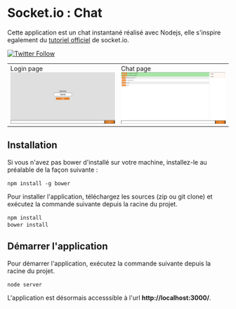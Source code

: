 # Socket.io : Chat

Cette application est un chat instantané réalisé avec Nodejs, elle s'inspire egalement du [tutoriel officiel](http://socket.io/get-started/chat/) de socket.io.

[![Twitter Follow](https://img.shields.io/twitter/follow/gabriel_theCode.svg?style=social)](https://twitter.com/gabriel_theCode) 

<table><tr>
<td width="25%">
Login page
<img src="https://github.com/gabriel-TheCode/socket.io-chat/blob/master/public/chat-login.PNG" alt="Login">
</td>
<td width="25%">
Chat page
<img src="https://github.com/gabriel-TheCode/socket.io-chat/blob/master/public/chat.PNG" alt="Chat page">
</td>
</tr></table>


## Installation

Si vous n'avez pas bower d'installé sur votre machine, installez-le au préalable de la façon suivante :
```
npm install -g bower
```

Pour installer l'application, téléchargez les sources (zip ou git clone) et exécutez la commande suivante depuis la racine du projet.
```
npm install
bower install
```

## Démarrer l'application
Pour démarrer l'application, exécutez la commande suivante depuis la racine du projet.
```
node server
```

L'application est désormais accesssible à l'url **http://localhost:3000/**.

